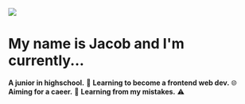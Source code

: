 ![](https://komarev.com/ghpvc/?username=jacobreidwd&color=ff69b4)

# My name is Jacob and I'm currently... 
**A junior in highschool.** 🎒
**Learning to become a frontend web dev.** 🌐
**Aiming for a caeer.** 🌱
**Learning from my mistakes.** ⚠️
